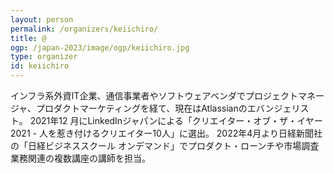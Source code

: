 ```yaml
---
layout: person
permalink: /organizers/keiichiro/
title: @
ogp: /japan-2023/image/ogp/keiichiro.jpg
type: organizer
id: keiichiro
---
```

インフラ系外資IT企業、通信事業者やソフトウェアベンダでプロジェクトマネージャ、プロダクトマーケティングを経て、現在はAtlassianのエバンジェリスト。
2021年12 月にLinkedInジャパンによる「クリエイター・オブ・ザ・イヤー2021 - 人を惹き付けるクリエイター10人」に選出。
2022年4月より日経新聞社の「日経ビジネススクール オンデマンド」でプロダクト・ローンチや市場調査業務関連の複数講座の講師を担当。

